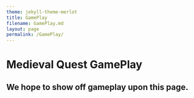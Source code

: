 ```yaml
---
theme: jekyll-theme-merlot
title: GamePlay
filename: GamePlay.md
layout: page
permalink: /GamePlay/
--- 
```

# Medieval Quest GamePlay

## We hope to show off gameplay upon this page.
